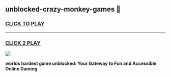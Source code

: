 
## unblocked-crazy-monkey-games 👋
<h3>
<a href="https://premium.freeplayer.one?title=unblocked-crazy-monkey-games&ref=14F">CLICK TO PLAY</a></h3>
<hr>

<h3>
<a href="https://premium.freeplayer.one?title=unblocked-crazy-monkey-games&ref=14F">CLICK 2 PLAY</a>
  
</h3>

<a href="https://premium.freeplayer.one?title=unblocked-crazy-monkey-games&ref=12F/"><img src="https://clearcache.store/games.png"></a>


**worlds hardest game unblocked: Your Gateway to Fun and Accessible Online Gaming**
